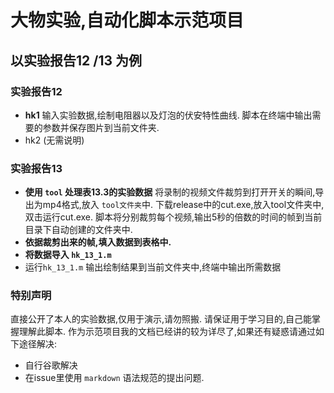 # 大物实验,自动化脚本示范项目

## 以实验报告12 /13 为例

### 实验报告12

- **hk1**
输入实验数据,绘制电阻器以及灯泡的伏安特性曲线.
脚本在终端中输出需要的参数并保存图片到当前文件夹.
- hk2 (无需说明)
  
### 实验报告13

- **使用 `tool` 处理表13.3的实验数据**
将录制的视频文件裁剪到打开开关的瞬间,导出为mp4格式,放入 `tool文件夹`中.
下载release中的cut.exe,放入tool文件夹中,双击运行cut.exe.
脚本将分别裁剪每个视频,输出5秒的倍数的时间的帧到当前目录下自动创建的文件夹中.
- **依据裁剪出来的帧,填入数据到表格中.**
- **将数据导入 `hk_13_1.m`**
- 运行`hk_13_1.m` 输出绘制结果到当前文件夹中,终端中输出所需数据

### 特别声明

直接公开了本人的实验数据,仅用于演示,请勿照搬.
请保证用于学习目的,自己能掌握理解此脚本.
作为示范项目我的文档已经讲的较为详尽了,如果还有疑惑请通过如下途径解决:

- 自行谷歌解决
- 在issue里使用 `markdown` 语法规范的提出问题.
